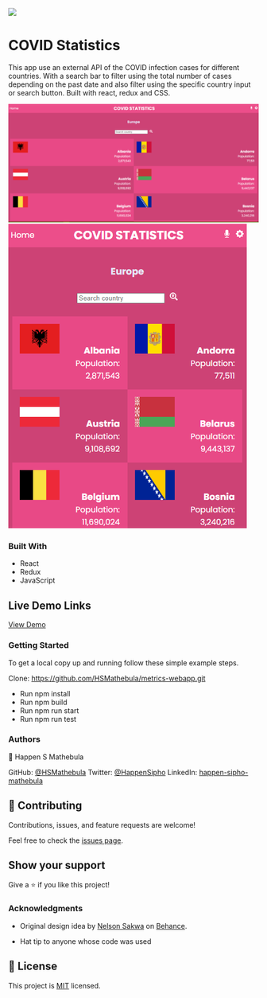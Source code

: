![](https://img.shields.io/badge/Microverse-blueviolet)

# COVID Statistics
This app use an external API of the COVID infection cases for different countries. With a search bar to filter using the total number of cases depending on the past date and also filter using the specific country input or search button. Built with react, redux and CSS.

![screenshot](src/assets/Screenshot_1.png)
![screenshot](src/assets/Screenshot_2.png)

### Built With
- React
- Redux
- JavaScript

## Live Demo Links
[View Demo](https://62bedb40cb556e4f45558615--peppy-cascaron-571d98.netlify.app/)

### Getting Started
To get a local copy up and running follow these simple example steps.

Clone: https://github.com/HSMathebula/metrics-webapp.git

- Run npm install
- Run npm build
- Run npm run start
- Run npm run test

### Authors
👤 Happen S Mathebula

GitHub: [@HSMathebula](https://github.com/lembani)
Twitter: [@HappenSipho](https://twitter.com/lembani_)
LinkedIn: [happen-sipho-mathebula](www.linkedin.com/in/happen-sipho-mathebula)

## 🤝 Contributing

Contributions, issues, and feature requests are welcome!

Feel free to check the [issues page](../../issues/).

## Show your support

Give a ⭐️ if you like this project!

### Acknowledgments

- Original design idea by [Nelson Sakwa](https://www.behance.net/sakwadesignstudio) on [Behance](https://www.behance.net/gallery/31579789/Ballhead-App-(Free-PSDs)).

- Hat tip to anyone whose code was used

## 📝 License

This project is [MIT](./MIT.md) licensed.
